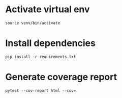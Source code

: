 # Activate virtual env
`source venv/bin/activate`

# Install dependencies
`pip install -r requirements.txt`

# Generate coverage report
`pytest --cov-report html --cov=.`
